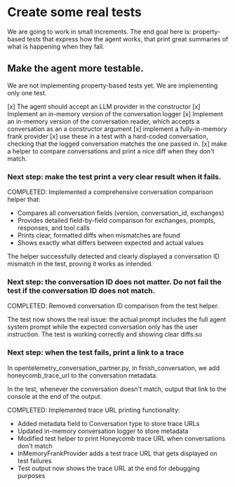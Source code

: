 # Create some real tests

We are going to work in small increments.
The end goal here is: property-based tests that express how the agent works, that print great summaries of what is happening when they fail.

## Make the agent more testable.

We are not implementing property-based tests yet. We are implementing only one test.

[x] The agent should accept an LLM provider in the constructor
[x] Implement an in-memory version of the conversation logger
[x] Implement an in-memory version of the conversation reader, which accepts a conversation as an a constructor argument
[x] implement a fully-in-memory frank provider
[x] use these in a test with a hard-coded conversation, checking that the logged conversation matches the one passed in.
[x] make a helper to compare conversations and print a nice diff when they don't match.

### Next step: make the test print a very clear result when it fails.

COMPLETED: Implemented a comprehensive conversation comparison helper that:
- Compares all conversation fields (version, conversation_id, exchanges)
- Provides detailed field-by-field comparison for exchanges, prompts, responses, and tool calls
- Prints clear, formatted diffs when mismatches are found
- Shows exactly what differs between expected and actual values

The helper successfully detected and clearly displayed a conversation ID mismatch in the test, proving it works as intended.

### Next step: the conversation ID does not matter. Do not fail the test if the conversation ID does not match.

COMPLETED: Removed conversation ID comparison from the test helper. 

The test now shows the real issue: the actual prompt includes the full agent system prompt while the expected conversation only has the user instruction. The test is working correctly and showing clear diffs.so

### Next step: when the test fails, print a link to a trace

In opentelemetry_conversation_partner.py, in finish_conversation, we add honeycomb_trace_url to the conversation metadata.

In the test, whenever the conversation doesn't match, output that link to the console at the end of the output.

COMPLETED: Implemented trace URL printing functionality:
- Added metadata field to Conversation type to store trace URLs
- Updated in-memory conversation logger to store metadata 
- Modified test helper to print Honeycomb trace URL when conversations don't match
- InMemoryFrankProvider adds a test trace URL that gets displayed on test failures
- Test output now shows the trace URL at the end for debugging purposes